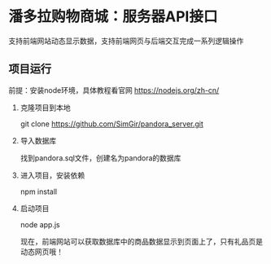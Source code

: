 # 潘多拉购物商城：服务器API接口

支持前端网站动态显示数据，支持前端网页与后端交互完成一系列逻辑操作

## 项目运行

前提：安装node环境，具体教程看官网 https://nodejs.org/zh-cn/ 

1. 克隆项目到本地

	git clone https://github.com/SimGir/pandora_server.git

2. 导入数据库

	找到pandora.sql文件，创建名为pandora的数据库

3. 进入项目，安装依赖

	npm install

4. 启动项目

	node app.js

	现在，前端网站可以获取数据库中的商品数据显示到页面上了，只有礼品页是动态网页哦！